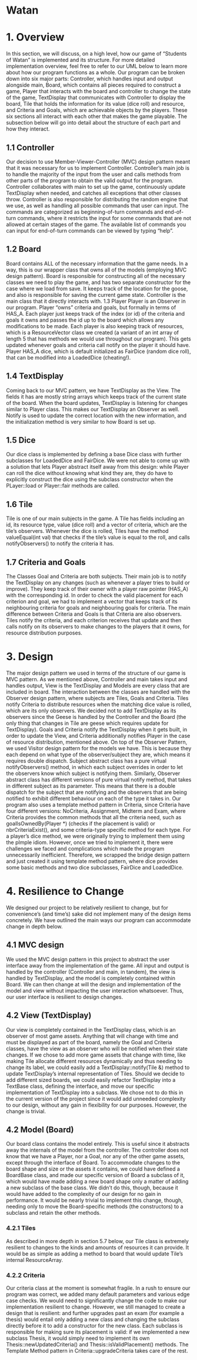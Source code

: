 # Watan


# 1. Overview
In this section, we will discuss, on a high level, how our game of “Students of Watan” is implemented and its structure. For more detailed implementation overview, feel free to refer to our UML below to learn more about how our program functions as a whole. Our program can be broken down into six major parts: 
Controller, which handles input and output alongside main, 
Board, which contains all pieces required to construct a game, 
Player that interacts with the board and controller to change the state of the game,
TextDisplay that communicates with Controller to display the board,
Tile that holds the information for its value (dice roll) and resource, and
Criteria and Goals, which are achievable objects by the players.
These six sections all interact with each other that makes the game playable. The subsection below will go into detail about the structure of each part and how they interact.

## 1.1 Controller
Our decision to use Member-Viewer-Controller (MVC) design pattern meant that it was necessary for us to implement Controller. Controller’s main job is to handle the majority of the input from the user and calls methods from other parts of the program to obtain the valid output for the program. Controller collaborates with main to set up the game, continuously update TextDisplay when needed, and catches all exceptions that other classes throw. Controller is also responsible for distributing the random engine that we use, as well as handling all possible commands that user can input. The commands are categorized as beginning-of-turn commands and end-of-turn commands, where it restricts the input for some commands that are not allowed at certain stages of the game. The available list of commands you can input for end-of-turn commands can be viewed by typing “help”.

## 1.2 Board
Board contains ALL of the necessary information that the game needs. In a way, this is our wrapper class that owns all of the models (employing MVC design pattern). Board is responsible for constructing all of the necessary classes we need to play the game, and has two separate constructor for the case where we load from save. It keeps track of the location for the goose, and also is responsible for saving the current game state. Controller is the main class that it directly interacts with.
1.3 Player
Player is an Observer in our program. Player “owns” criteria and goals, but formally in terms of HAS_A. Each player just keeps track of the index (or id) of the criteria and goals it owns and passes the id up to the board which allows any modifications to be made. Each player is also keeping track of resources, which is a ResourceVector class we created (a variant of an int array of length 5 that has methods we would use throughout our program). This gets updated whenever goals and criteria call notify on the player it should have. Player HAS_A dice, which is default initialized as FairDice (random dice roll), that can be modified into a LoadedDice (cheating!).

## 1.4 TextDisplay
Coming back to our MVC pattern, we have TextDisplay as the View. The fields it has are mostly string arrays which keeps track of the current state of the board. When the board updates, TextDisplay is listening for changes similar to Player class. This makes our TextDisplay an Observer as well. Notify is used to update the correct location with the new information, and the initialization method is very similar to how Board is set up.

## 1.5 Dice
Our dice class is implemented by defining a base Dice class with further subclasses for LoadedDice and FairDice. We were not able to come up with a solution that lets Player abstract itself away from this design: while Player can roll the dice without knowing what kind they are, they do have to explicitly construct the dice using the subclass constructor when the PLayer::load or Player::fair methods are called.

## 1.6 Tile
Tile is one of our main subjects in the game. A Tile has fields including an id, its resource type, value (dice roll) and a vector of criteria, which are the tile’s observers. Whenever the dice is rolled, Tiles have the method valueEqual(int val) that checks if the tile’s value is equal to the roll, and calls notifyObservers() to notify the criteria it has.

## 1.7 Criteria and Goals
The Classes Goal and Criteria are both subjects. Their main job is to notify the TextDisplay on any changes (such as whenever a player tries to build or improve). They keep track of their owner with a player raw pointer (HAS_A) with the corresponding id. In order to check the valid placement for each criterion and goal, we had to implement a vector that keeps track of its neighbouring criteria for goals and neighbouring goals for criteria. The main difference between Criteria and Goals is that Criteria are also observers. Tiles notify the criteria, and each criterion receives that update and then calls notify on its observers to make changes to the players that it owns, for resource distribution purposes. 



# 3. Design
The major design pattern we used in terms of the structure of our game is MVC pattern. As we mentioned above, Controller and main takes input and handles output, View is the TextDisplay and Models are every class that are included in board. The interaction between the classes are handled with the Observer design pattern, where subjects are Tiles, Goals and Criteria. Tiles notify Criteria to distribute resources when the matching dice value is rolled, which are its only observers. We decided not to add TextDisplay as its observers since the Geese is handled by the Controller and the Board (the only thing that changes in Tile are geese which requires update for TextDisplay). Goals and Criteria notify the TextDisplay when it gets built, in order to update the View, and Criteria additionally notifies Player in the case of resource distribution, mentioned above. 
On top of the Observer Pattern, we used Visitor design pattern for the models we have. This is because they each depend on what type of the observer/subject they are, which means it requires double dispatch. Subject abstract class has a pure virtual notifyObservers() method, in which each subject overrides in order to let the observers know which subject is notifying them. Similarly, Observer abstract class has different versions of pure virtual notify method, that takes in different subject as its parameter. This means that there is a double dispatch for the subject that are notifying and the observers that are being notified to exhibit different behaviour on each of the type it takes in.
Our program also uses a template method pattern in Criteria, since Criteria have four different versions: NoCriteria, Assignment, Midterm and Exam, where Criteria provides the common methods that all the criteria need, such as goalIsOwnedBy(Player *) (checks if the placement is valid) or nbrCriteriaExist(), and some criteria-type specific method for each type. 
For a player’s dice method, we were originally trying to implement them using the pImple idiom. However, once we tried to implement it, there were challenges we faced and complications which made the program unnecessarily inefficient. Therefore, we scrapped the bridge design pattern and just created it using template method pattern, where dice provides some basic methods and two dice subclasses, FairDice and LoadedDice.



# 4. Resilience to Change
We designed our project to be relatively resilient to change, but for convenience’s (and time’s) sake did not implement many of the design items concretely.  We have outlined the main ways our program can accommodate change in depth below.

## 4.1 MVC design
We used the MVC design pattern in this project to abstract the user interface away from the implementation of the game. All input and output is handled by the controller (Controller and main, in tandem), the view is handled by TextDisplay, and the model is completely contained within Board. We can then change at will the design and implementation of the model and view without impacting the user interaction whatsoever. Thus, our user interface is resilient to design changes. 

## 4.2 View (TextDisplay)
Our view is completely contained in the TextDisplay class, which is an observer of most game assets. Anything that will change with time and must be displayed as part of the board, namely the Goal and Criteria classes, have the view as an observer who will be notified when their state changes. If we chose to add more game assets that change with time, like making Tile allocate different resources dynamically and thus needing to change its label, we could easily add a TextDisplay::notify(Tile &) method to update TextDisplay’s internal representation of Tiles. Should we decide to add different sized boards, we could easily refactor TextDisplay into a TextBase class, defining the interface, and move our specific implementation of TextDisplay into a subclass. We chose not to do this in the current version of the project since it would add unneeded complexity to our design, without any gain in flexibility for our purposes. However, the change is trivial.

## 4.2 Model (Board)
Our board class contains the model entirely. This is useful since it abstracts away the internals of the model from the controller. The controller does not know that we have a Player, nor a Goal, nor any of the other game assets, except through the interface of Board. To accommodate changes to the board shape and size or the assets it contains, we could have defined a BoardBase class, and made our specific version of Board a subclass of it, which would have made adding a new board shape only a matter of adding a new subclass of the base class. We didn’t do this, though, because it would have added to the complexity of our design for no gain in performance. It would be nearly trivial to implement this change, though, needing only to move the Board-specific methods (the constructors) to a subclass and retain the other methods. 

### 4.2.1 Tiles
As described in more depth in section 5.7 below, our Tile class is extremely resilient to changes to the kinds and amounts of resources it can provide. It would be as simple as adding a method to board that would update Tile’s internal ResourceArray.
### 4.2.2 Criteria
Our criteria class at the moment is somewhat fragile. In a rush to ensure our program was correct, we added many default parameters and various edge case checks. We would need to significantly change the code to make our implementation resilient to change. However, we still managed to create a design that is resilient: and further upgrades past an exam (for example a thesis) would entail only adding a new class and changing the subclass directly before it to add a constructor for the new class. Each subclass is responsible for making sure its placement is valid: if we implemented a new subclass Thesis, it would simply need to implement its own Thesis::newUpdatedCriteria() and Thesis::isValidPlacement() methods. The Template Method pattern  in Criteria::upgradeCriteria takes care of the rest.